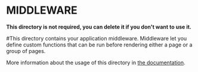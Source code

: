 # MIDDLEWARE

**This directory is not required, you can delete it if you don't want to use it.**

#This directory contains your application middleware.
Middleware let you define custom functions that can be run before rendering either a page or a group of pages.

More information about the usage of this directory in [the documentation](https://nuxtjs.org/guide/routing#middleware).
